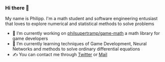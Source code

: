 ### Hi there 👋
My name is Philipp.
I'm a math student and software engineering entusiast that loves to explore numerical and statistical methods to solve problems

- 🔭 I’m currently working on [philsupertramp/game-math](github.com/philsupertramp/game-math) a math library for game developers
- 🌱 I’m currently learning techniques of Game Development, Neural Networks and methods to solve ordinary differential equations
- ✍️ You can contact me through [Twitter](twitter.com/PhilSupertramp) or [Mail](mailto:zettl.philipp@gmail.com)
